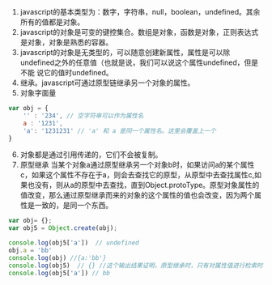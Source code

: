 1. javascript的基本类型为：数字，字符串，null，boolean，undefined。其余所有的值都是对象。
2. javascript的对象是可变的键控集合。数组是对象，函数是对象，正则表达式是对象，对象是熟悉的容器。
3. javascript的对象是无类型的，可以随意创建新属性，属性是可以除undefined之外的任意值（也就是说，我们可以说这个属性undefined，但是不能  说它的值时undefined。
4. 继承。javascript可通过原型链继承另一个对象的属性。
5. 对象字面量
```javaScript
var obj = {
    '' : '234', // 空字符串可以作为属性名
    a : '1231',
    'a': '1231231' // 'a' 和 a 是同一个属性名。这里会覆盖上一个
}
```
6. 对象都是通过引用传递的，它们不会被复制。
7. 原型继承
当某个对象a通过原型继承另一个对象b时，如果访问a的某个属性c，如果这个属性不存在于a，则会去查找它的原型，从原型中去查找属性c,如果也没有，则从a的原型中去查找，直到Object.protoType。原型对象属性的值改变，那么通过原型继承而来的对象的这个属性的值也会改变，因为两个属性是一致的，是同一个东西。
```javaScript
var obj= {};
var obj5 = Object.create(obj);

console.log(obj5['a'])  // undefined
obj.a = 'bb'
console.log(obj) //{a:'bb'}
console.log(obj5)  // {} //这个输出结果证明，原型继承时，只有对属性值进行检索时才会体现出来，否则输出这个对象时，并没有起原型的属性
console.log(obj5['a']) // bb
```